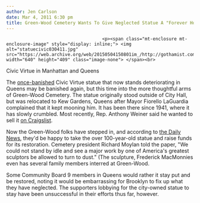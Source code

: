```yaml
---
author: Jen Carlson
date: Mar 4, 2011 6:30 pm
title: Green-Wood Cemetery Wants To Give Neglected Statue A "Forever Home"
---
```


	
										<p><span class="mt-enclosure mt-enclosure-image" style="display: inline;"> <img alt="statuecivic030411.jpg" src="https://web.archive.org/web/20150504150801im_/http://gothamist.com/attachments/arts_jen/statuecivic030411.jpg" width="640" height="409" class="image-none"> </span><br>
<span class="photo_caption">Civic Virtue in Manhattan and Queens</span></p>

<p>The <a href="https://web.archive.org/web/20150504150801/http://gothamist.com/2011/01/31/is_this_statue_an_eyesore.php">once-banished</a> Civic Virtue statue that now stands deteriorating in Queens may be banished again, but this time into the more thoughtful arms of Green-Wood Cemetery. The statue originally stood outside of City Hall, but was relocated to Kew Gardens, Queens after Mayor Fiorello LaGuardia complained that it kept mooning him. It has been there since 1941, where it has slowly crumbled. Most recently, Rep. Anthony Weiner said he wanted to sell it <a href="https://web.archive.org/web/20150504150801/http://gothamist.com/2011/02/25/this_queens_statue_for_your_lcd_tix_1.php">on Craigslist</a>.</p>

<p>Now the Green-Wood folks have stepped in, and according to <a href="https://web.archive.org/web/20150504150801/http://www.nydailynews.com/ny_local/2011/03/04/2011-03-04_brooklyn_cemetery_wants_neglected_unloved_queens_statue_stonecold_move_for_eyeso.html">the Daily News</a>, they&apos;d be happy to take the over 100-year-old statue and raise funds for its restoration. Cemetery president Richard Moylan told the paper, &quot;We could not stand by idle and see a major work by one of America&apos;s greatest sculptors be allowed to turn to dust.&quot; (The sculpture, Frederick MacMonnies even has several family members interred at Green-Wood.</p>

<p>Some Community Board 9 members in Queens would rather it stay put and be restored, noting it would be embarrassing for Brooklyn to fix up what they have neglected. The supporters lobbying for the city-owned statue to stay have been unsuccessful in their efforts thus far, however.</p>					
										
									
				